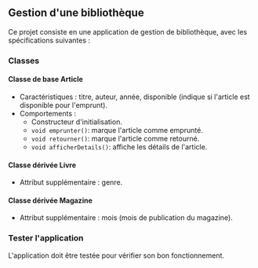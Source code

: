 ## Gestion d'une bibliothèque

Ce projet consiste en une application de gestion de bibliothèque, avec les spécifications suivantes :

### Classes

#### Classe de base Article
- Caractéristiques : titre, auteur, année, disponible (indique si l'article est disponible pour l'emprunt).
- Comportements :
  - Constructeur d'initialisation.
  - `void emprunter()`: marque l'article comme emprunté.
  - `void retourner()`: marque l'article comme retourné.
  - `void afficherDetails()`: affiche les détails de l'article.

#### Classe dérivée Livre
- Attribut supplémentaire : genre.

#### Classe dérivée Magazine
- Attribut supplémentaire : mois (mois de publication du magazine).

### Tester l'application
L'application doit être testée pour vérifier son bon fonctionnement.
